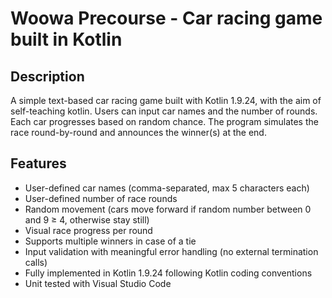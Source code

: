 # Woowa Precourse - Car racing game built in Kotlin
## Description

A simple text-based car racing game built with Kotlin 1.9.24, with the aim of self-teaching kotlin. Users can input car names and the number of rounds. Each car progresses based on random chance. The program simulates the race round-by-round and announces the winner(s) at the end.

## Features

- User-defined car names (comma-separated, max 5 characters each)
- User-defined number of race rounds
- Random movement (cars move forward if random number between 0 and 9 ≥ 4, otherwise stay still)
- Visual race progress per round
- Supports multiple winners in case of a tie
- Input validation with meaningful error handling (no external termination calls)
- Fully implemented in Kotlin 1.9.24 following Kotlin coding conventions
- Unit tested with Visual Studio Code
